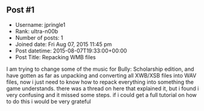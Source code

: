 ## Post #1
- Username: jpringle1
- Rank: ultra-n00b
- Number of posts: 1
- Joined date: Fri Aug 07, 2015 11:45 pm
- Post datetime: 2015-08-07T19:33:00+00:00
- Post Title: Repacking WMB files

I am trying to change some of the music for Bully: Scholarship edition, and have gotten as far as unpacking and converting all XWB/XSB files into WAV files, now i just need to know how to repack everything into something the game understands. there was a thread on here that explained it, but i found i very confusing and it missed some steps. if i could get a full tutorial on how to do this i would be very grateful
